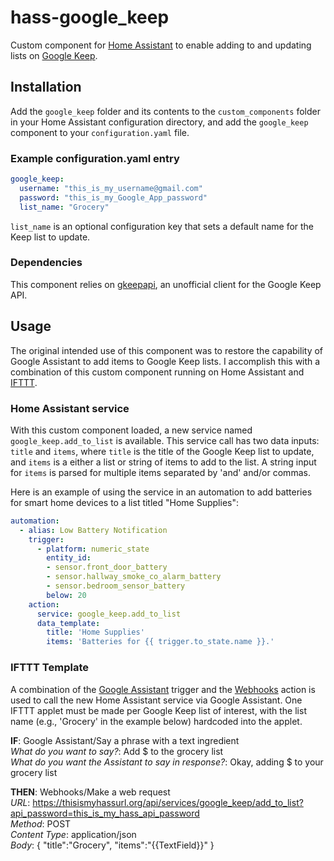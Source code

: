 # hass-google_keep
Custom component for [Home Assistant](https://home-assistant.io/) to enable adding to and updating lists on [Google Keep](https://keep.google.com/).

## Installation
Add the `google_keep` folder and its contents to the `custom_components` folder in your Home Assistant configuration directory, and add the `google_keep` component to your `configuration.yaml` file.

### Example configuration.yaml entry
```yaml
google_keep:
  username: "this_is_my_username@gmail.com"
  password: "this_is_my_Google_App_password"
  list_name: "Grocery"
```
`list_name` is an optional configuration key that sets a default name for the Keep list to update.

### Dependencies
This component relies on [gkeepapi](https://github.com/kiwiz/gkeepapi), an unofficial client for the Google Keep API.

## Usage
The original intended use of this component was to restore the capability of Google Assistant to add items to Google Keep lists.
I accomplish this with a combination of this custom component running on Home Assistant and [IFTTT](https://ifttt.com/).

### Home Assistant service
With this custom component loaded, a new service named `google_keep.add_to_list` is available.
This service call has two data inputs: `title` and `items`, where `title` is the title of the Google Keep list to update, and `items` is a either a list or string of items to add to the list.
A string input for `items` is parsed for multiple items separated by 'and' and/or commas.

Here is an example of using the service in an automation to add batteries for smart home devices to a list titled "Home Supplies":
```yaml
automation:
  - alias: Low Battery Notification
    trigger:
      - platform: numeric_state
        entity_id:
        - sensor.front_door_battery
        - sensor.hallway_smoke_co_alarm_battery
        - sensor.bedroom_sensor_battery
        below: 20
    action:
      service: google_keep.add_to_list
      data_template:
        title: 'Home Supplies'
        items: 'Batteries for {{ trigger.to_state.name }}.'
```

### IFTTT Template
A combination of the [Google Assistant](https://ifttt.com/google_assistant) trigger and the [Webhooks](https://ifttt.com/maker_webhooks) action is used to call the new Home Assistant service via Google Assistant.
One IFTTT applet must be made per Google Keep list of interest, with the list name (e.g., 'Grocery' in the example below) hardcoded into the applet.

**IF**: Google Assistant/Say a phrase with a text ingredient  
*What do you want to say?*: Add $ to the grocery list  
*What do you want the Assistant to say in response?*: Okay, adding $ to your grocery list

**THEN**: Webhooks/Make a web request  
*URL*: https://thisismyhassurl.org/api/services/google_keep/add_to_list?api_password=this_is_my_hass_api_password  
*Method*: POST  
*Content Type*: application/json  
*Body*: { "title":"Grocery", "items":"{{TextField}}" }
